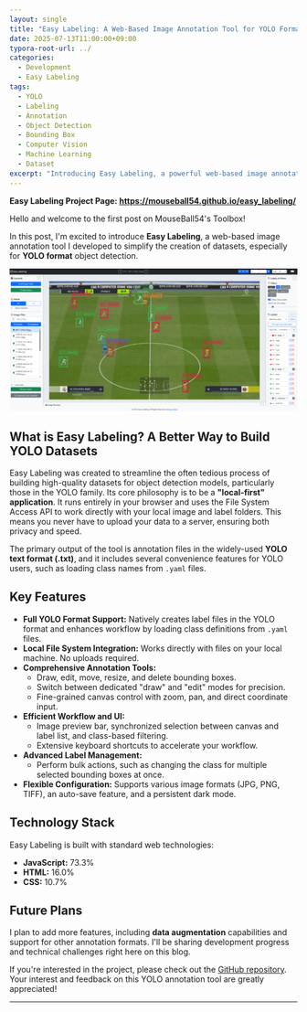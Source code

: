 ```yaml
---
layout: single
title: "Easy Labeling: A Web-Based Image Annotation Tool for YOLO Format"
date: 2025-07-13T11:00:00+09:00
typora-root-url: ../
categories:
  - Development
  - Easy Labeling
tags:
  - YOLO
  - Labeling
  - Annotation
  - Object Detection
  - Bounding Box
  - Computer Vision
  - Machine Learning
  - Dataset
excerpt: "Introducing Easy Labeling, a powerful web-based image annotation tool with full support for the YOLO format. Run it directly in your browser with no installation. Work with local files for maximum speed and privacy. The perfect choice for building object detection datasets for your computer vision projects."
---
```


<p><strong>Easy Labeling Project Page: <a href="https://mouseball54.github.io/easy_labeling/">https://mouseball54.github.io/easy_labeling/</a></strong></p>

Hello and welcome to the first post on MouseBall54's Toolbox!

In this post, I'm excited to introduce **Easy Labeling**, a web-based image annotation tool I developed to simplify the creation of datasets, especially for **YOLO format** object detection.

![image-20250715203044117](/images/2025-07-13-introducing-easy-labeling/image-20250715203044117.png)

## What is Easy Labeling? A Better Way to Build YOLO Datasets

Easy Labeling was created to streamline the often tedious process of building high-quality datasets for object detection models, particularly those in the YOLO family. Its core philosophy is to be a **"local-first" application**. It runs entirely in your browser and uses the File System Access API to work directly with your local image and label folders. This means you never have to upload your data to a server, ensuring both privacy and speed.

The primary output of the tool is annotation files in the widely-used **YOLO text format (.txt)**, and it includes several convenience features for YOLO users, such as loading class names from `.yaml` files.

## Key Features

*   **Full YOLO Format Support:** Natively creates label files in the YOLO format and enhances workflow by loading class definitions from `.yaml` files.
*   **Local File System Integration:** Works directly with files on your local machine. No uploads required.
*   **Comprehensive Annotation Tools:**
    *   Draw, edit, move, resize, and delete bounding boxes.
    *   Switch between dedicated "draw" and "edit" modes for precision.
    *   Fine-grained canvas control with zoom, pan, and direct coordinate input.
*   **Efficient Workflow and UI:**
    *   Image preview bar, synchronized selection between canvas and label list, and class-based filtering.
    *   Extensive keyboard shortcuts to accelerate your workflow.
*   **Advanced Label Management:**
    *   Perform bulk actions, such as changing the class for multiple selected bounding boxes at once.
*   **Flexible Configuration:** Supports various image formats (JPG, PNG, TIFF), an auto-save feature, and a persistent dark mode.

## Technology Stack

Easy Labeling is built with standard web technologies:

*   **JavaScript:** 73.3%
*   **HTML:** 16.0%
*   **CSS:** 10.7%

## Future Plans

I plan to add more features, including **data augmentation** capabilities and support for other annotation formats. I'll be sharing development progress and technical challenges right here on this blog.

If you're interested in the project, please check out the [GitHub repository](https://github.com/MouseBall54/easy_labeling). Your interest and feedback on this YOLO annotation tool are greatly appreciated!

---